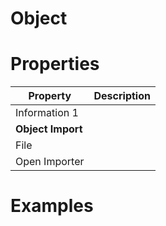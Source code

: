 # Object


# Properties


| Property | Description| 
| -------- | -----------|
| Information 1 |  |
| **Object Import** |  |
| File |  |
| Open Importer |  |




# Examples
